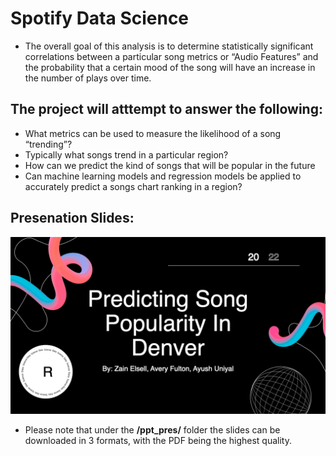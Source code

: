 # Spotify Data Science

- The overall goal of this analysis is to determine statistically significant correlations between a particular song metrics or “Audio Features” and the probability that a certain mood of the song will have an increase in the number of plays over time. 

## The project will atttempt to answer the following:
  - What metrics can be used to measure the likelihood of a song “trending”? 
  - Typically what songs trend in a particular region? 
  - How can we predict the kind of songs that will be popular in the future
  - Can machine learning models and regression models be applied to accurately predict a songs chart ranking in a region?

## Presenation Slides:
![](./ppt_pres/pres_slow.gif)


- Please note that under the **/ppt_pres/** folder the slides can be downloaded in 3 formats, with the PDF being the highest quality.
